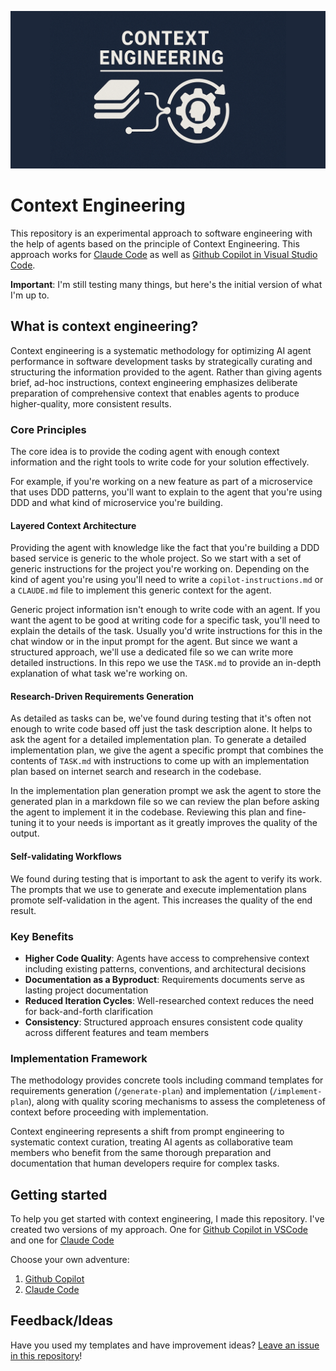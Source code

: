![Context Engineering Logo](./images/context-engineering-logo.png)

# Context Engineering

This repository is an experimental approach to software engineering with the help of
agents based on the principle of Context Engineering. This approach works for
[Claude Code](https://docs.anthropic.com/en/docs/claude-code/overview) as well as
[Github Copilot in Visual Studio Code](https://code.visualstudio.com/docs/copilot/overview).

**Important**: I'm still testing many things, but here's the initial
version of what I'm up to.

## What is context engineering?

Context engineering is a systematic methodology for optimizing AI agent performance in
software development tasks by strategically curating and structuring the information
provided to the agent. Rather than giving agents brief, ad-hoc instructions, context
engineering emphasizes deliberate preparation of comprehensive context that enables
agents to produce higher-quality, more consistent results.

### Core Principles

The core idea is to provide the coding agent with enough context information and the
right tools to write code for your solution effectively.

For example, if you're working on a new feature as part of a microservice that uses DDD
patterns, you'll want to explain to the agent that you're using DDD and what kind of
microservice you're building.

#### Layered Context Architecture

Providing the agent with knowledge like the fact that you're building a DDD based
service is generic to the whole project. So we start with a set of generic instructions
for the project you're working on. Depending on the kind of agent you're using you'll
need to write a `copilot-instructions.md` or a `CLAUDE.md` file to implement this
generic context for the agent.

Generic project information isn't enough to write code with an agent. If you want the
agent to be good at writing code for a specific task, you'll need to explain the details
of the task. Usually you'd write instructions for this in the chat window or in the
input prompt for the agent. But since we want a structured approach, we'll use a
dedicated file so we can write more detailed instructions. In this repo we use the
`TASK.md` to provide an in-depth explanation of what task we're working on.

#### Research-Driven Requirements Generation

As detailed as tasks can be, we've found during testing that it's often not enough to
write code based off just the task description alone. It helps to ask the agent for a
detailed implementation plan. To generate a detailed implementation plan, we give the
agent a specific prompt that combines the contents of `TASK.md` with instructions to
come up with an implementation plan based on internet search and research in the
codebase.

In the implementation plan generation prompt we ask the agent to store the generated
plan in a markdown file so we can review the plan before asking the agent to implement
it in the codebase. Reviewing this plan and fine-tuning it to your needs is important as
it greatly improves the quality of the output.

#### Self-validating Workflows

We found during testing that is important to ask the agent to verify its work. The
prompts that we use to generate and execute implementation plans promote self-validation
in the agent. This increases the quality of the end result.

### Key Benefits

- **Higher Code Quality**: Agents have access to comprehensive context including
  existing patterns, conventions, and architectural decisions
- **Documentation as a Byproduct**: Requirements documents serve as lasting project
  documentation
- **Reduced Iteration Cycles**: Well-researched context reduces the need for
  back-and-forth clarification
- **Consistency**: Structured approach ensures consistent code quality across different
  features and team members

### Implementation Framework

The methodology provides concrete tools including command templates for
requirements generation (`/generate-plan`) and
implementation (`/implement-plan`), along with quality scoring
mechanisms to assess the completeness of context before proceeding with
implementation.

Context engineering represents a shift from prompt engineering to systematic
context curation, treating AI agents as collaborative team members who benefit
from the same thorough preparation and documentation that human developers
require for complex tasks.

## Getting started

To help you get started with context engineering, I made this repository. I've created
two versions of my approach. One for
[Github Copilot in VSCode](https://code.visualstudio.com/docs/copilot/overview) and one
for [Claude Code](https://www.anthropic.com/claude-code)

Choose your own adventure:

1. [Github Copilot](./github-copilot/README.md)
2. [Claude Code](./claude-code/README.md)

## Feedback/Ideas

Have you used my templates and have improvement ideas?
[Leave an issue in this repository](https://github.com/wmeints/context-engineering/issues)!
